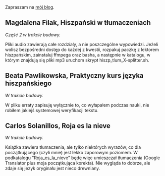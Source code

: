 Zapraszam na [mój blog](https://przypadkopis.wordpress.com/).

## Magdalena Filak, Hiszpański w tłumaczeniach

*Część 2 w trakcie budowy.*

Pliki audio zawierają całe rozdziały, a nie poszczególne wypowiedzi. Jeżeli wolisz bezpośredni dostęp do
każdej z kwestii, rozpakuj paczkę z lektorem hiszpańskim, zainstaluj ffmpega oraz basha, a następnie w katalogu,
w którym znajdują się pliki mp3 uruchom skrypt hiszp_tlum_X-splitter.sh.

## Beata Pawlikowska, Praktyczny kurs języka hiszpańskiego

*W trakcie budowy.*

W pliku erraty zapisuję wyłącznie to, co wyłapałem podczas nauki, nie robiłem jakiejś systemowej weryfikacji tekstu.

## Carlos Solanillos, Roja es la nieve

*W trakcie budowy.*

Książka zawiera tłumaczenia, ale tylko niektórych wyrazów, co dla początkującego (czyli mnie) jest lekko zaporowym
poziomem. W podkatalogu "Roja_es_la_nieve" będę więc umieszczał tłumaczenia (Google Translator plus moja początkująca
korekta). Nie wygląda to dobrze, ale zdaje się jezyk oryginału jest nieco drewniany.

